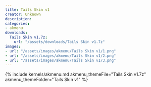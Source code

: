 ```yaml
---
title: Tails Skin v1
creator: Unknown
description: 
categories:
- akmenu
downloads:
  Tails Skin v1.7z:
    url: "/assets/downloads/Tails Skin v1.7z"
images:
- url: "/assets/images/akmenu/Tails Skin v1/1.png"
- url: "/assets/images/akmenu/Tails Skin v1/2.png"
- url: "/assets/images/akmenu/Tails Skin v1/3.png"
---
```


{% include kernels/akmenu.md akmenu_themeFile="Tails Skin v1.7z" akmenu_themeFolder="Tails Skin v1" %}
